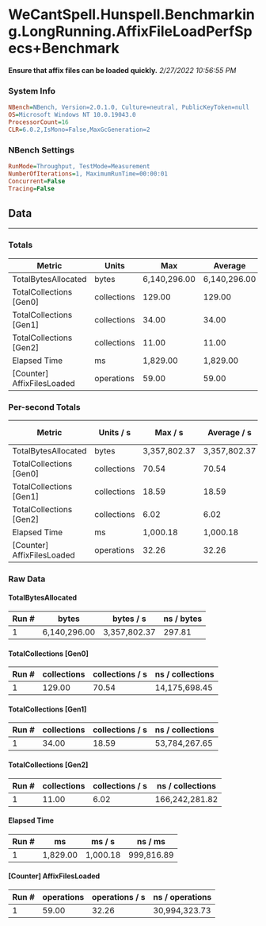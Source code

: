﻿# WeCantSpell.Hunspell.Benchmarking.LongRunning.AffixFileLoadPerfSpecs+Benchmark
__Ensure that affix files can be loaded quickly.__
_2/27/2022 10:56:55 PM_
### System Info
```ini
NBench=NBench, Version=2.0.1.0, Culture=neutral, PublicKeyToken=null
OS=Microsoft Windows NT 10.0.19043.0
ProcessorCount=16
CLR=6.0.2,IsMono=False,MaxGcGeneration=2
```

### NBench Settings
```ini
RunMode=Throughput, TestMode=Measurement
NumberOfIterations=1, MaximumRunTime=00:00:01
Concurrent=False
Tracing=False
```

## Data
-------------------

### Totals
|          Metric |           Units |             Max |         Average |             Min |          StdDev |
|---------------- |---------------- |---------------- |---------------- |---------------- |---------------- |
|TotalBytesAllocated |           bytes |    6,140,296.00 |    6,140,296.00 |    6,140,296.00 |            0.00 |
|TotalCollections [Gen0] |     collections |          129.00 |          129.00 |          129.00 |            0.00 |
|TotalCollections [Gen1] |     collections |           34.00 |           34.00 |           34.00 |            0.00 |
|TotalCollections [Gen2] |     collections |           11.00 |           11.00 |           11.00 |            0.00 |
|    Elapsed Time |              ms |        1,829.00 |        1,829.00 |        1,829.00 |            0.00 |
|[Counter] AffixFilesLoaded |      operations |           59.00 |           59.00 |           59.00 |            0.00 |

### Per-second Totals
|          Metric |       Units / s |         Max / s |     Average / s |         Min / s |      StdDev / s |
|---------------- |---------------- |---------------- |---------------- |---------------- |---------------- |
|TotalBytesAllocated |           bytes |    3,357,802.37 |    3,357,802.37 |    3,357,802.37 |            0.00 |
|TotalCollections [Gen0] |     collections |           70.54 |           70.54 |           70.54 |            0.00 |
|TotalCollections [Gen1] |     collections |           18.59 |           18.59 |           18.59 |            0.00 |
|TotalCollections [Gen2] |     collections |            6.02 |            6.02 |            6.02 |            0.00 |
|    Elapsed Time |              ms |        1,000.18 |        1,000.18 |        1,000.18 |            0.00 |
|[Counter] AffixFilesLoaded |      operations |           32.26 |           32.26 |           32.26 |            0.00 |

### Raw Data
#### TotalBytesAllocated
|           Run # |           bytes |       bytes / s |      ns / bytes |
|---------------- |---------------- |---------------- |---------------- |
|               1 |    6,140,296.00 |    3,357,802.37 |          297.81 |

#### TotalCollections [Gen0]
|           Run # |     collections | collections / s |ns / collections |
|---------------- |---------------- |---------------- |---------------- |
|               1 |          129.00 |           70.54 |   14,175,698.45 |

#### TotalCollections [Gen1]
|           Run # |     collections | collections / s |ns / collections |
|---------------- |---------------- |---------------- |---------------- |
|               1 |           34.00 |           18.59 |   53,784,267.65 |

#### TotalCollections [Gen2]
|           Run # |     collections | collections / s |ns / collections |
|---------------- |---------------- |---------------- |---------------- |
|               1 |           11.00 |            6.02 |  166,242,281.82 |

#### Elapsed Time
|           Run # |              ms |          ms / s |         ns / ms |
|---------------- |---------------- |---------------- |---------------- |
|               1 |        1,829.00 |        1,000.18 |      999,816.89 |

#### [Counter] AffixFilesLoaded
|           Run # |      operations |  operations / s | ns / operations |
|---------------- |---------------- |---------------- |---------------- |
|               1 |           59.00 |           32.26 |   30,994,323.73 |


